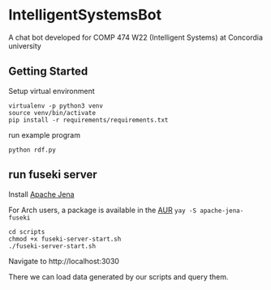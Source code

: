 # IntelligentSystemsBot
A chat bot developed for COMP 474 W22 (Intelligent Systems) at Concordia university

## Getting Started

Setup virtual environment
```shell
virtualenv -p python3 venv
source venv/bin/activate
pip install -r requirements/requirements.txt
```

run example program
```shell
python rdf.py
```

## run fuseki server
Install [Apache Jena](https://jena.apache.org/index.html)

For Arch users, a package is available in the [AUR](https://aur.archlinux.org/packages/apache-jena-fuseki)
`yay -S apache-jena-fuseki`

```shell
cd scripts
chmod +x fuseki-server-start.sh
./fuseki-server-start.sh
```

Navigate to http://localhost:3030

There we can load data generated by our scripts and query them.
